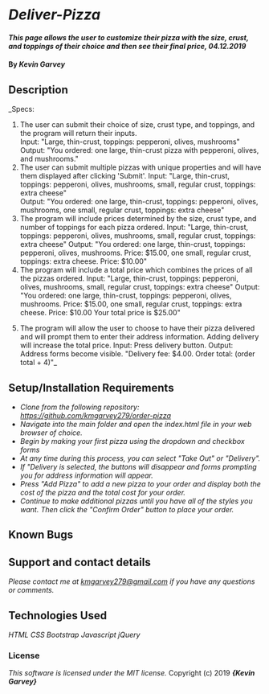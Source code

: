 # _Deliver-Pizza_

#### _This page allows the user to customize their pizza with the size, crust, and toppings of their choice and then see their final price, 04.12.2019_

#### By _**Kevin Garvey**_

## Description

_Specs:
1) The user can submit their choice of size, crust type, and toppings, and the program will return their inputs.  
Input: "Large, thin-crust, toppings: pepperoni, olives, mushrooms"
Output: "You ordered: one large, thin-crust pizza with pepperoni, olives, and mushrooms."
2) The user can submit multiple pizzas with unique properties and will have them displayed after clicking 'Submit'.
Input: "Large, thin-crust, toppings: pepperoni, olives, mushrooms, small, regular crust, toppings: extra cheese"  
Output: "You ordered: one large, thin-crust, toppings: pepperoni, olives, mushrooms, one small, regular crust, toppings: extra cheese"  
3) The program will include prices determined by the size, crust type, and number of toppings for each pizza ordered.
Input: "Large, thin-crust, toppings: pepperoni, olives, mushrooms, small, regular crust, toppings: extra cheese"
Output: "You ordered: one large, thin-crust, toppings: pepperoni, olives, mushrooms. Price: $15.00, one small, regular crust, toppings: extra cheese. Price: $10.00"   
4) The program will include a total price which combines the prices of all the pizzas ordered.
Input: "Large, thin-crust, toppings: pepperoni, olives, mushrooms, small, regular crust, toppings: extra cheese"
Output: "You ordered: one large, thin-crust, toppings: pepperoni, olives, mushrooms. Price: $15.00, one small, regular crust, toppings: extra cheese. Price: $10.00 Your total price is $25.00"  
5. The program will allow the user to choose to have their pizza delivered and will prompt them to enter their address information. Adding delivery will increase the total price.
Input: Press delivery button.
Output: Address forms become visible. "Delivery fee: $4.00. Order total: (order total + 4)"_

## Setup/Installation Requirements

* _Clone from the following repository: https://github.com/kmgarvey279/order-pizza_
* _Navigate into the main folder and open the index.html file in your web browser of choice._
* _Begin by making your first pizza using the dropdown and checkbox forms_
* _At any time during this process, you can select "Take Out" or "Delivery"._
* _If "Delivery is selected, the buttons will disappear and forms prompting you for address information will appear._
* _Press "Add Pizza" to add a new pizza to your order and display both the cost of the pizza and the total cost for your order._
* _Continue to make additional pizzas until you have all of the styles you want. Then click the "Confirm Order" button to place your order._

## Known Bugs

## Support and contact details

_Please contact me at kmgarvey279@gmail.com if you have any questions or comments._

## Technologies Used

_HTML_
_CSS_
_Bootstrap_
_Javascript_
_jQuery_
### License

_This software is licensed under the MIT license._
Copyright (c) 2019 **_{Kevin Garvey}_**
